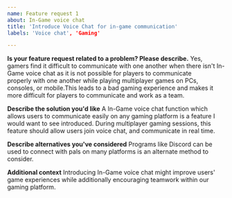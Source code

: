 ```yaml
---
name: Feature request 1
about: In-Game voice chat
title: 'Introduce Voice Chat for in-game communication'
labels: 'Voice chat', 'Gaming'

---
```


**Is your feature request related to a problem? Please describe.**
Yes, gamers find it difficult to communicate with one another when there isn't In-Game voice chat as it is not possible for players to communicate properly with one another while playing multiplayer games on PCs, consoles, or mobile.This leads to a bad gaming experience and makes it more difficult for players to communicate and work as a team.

**Describe the solution you'd like**
A In-Game voice chat function which allows users to communicate easily on any gaming platform is a feature I would want to see introduced. During multiplayer gaming sessions, this feature should allow users join voice chat, and communicate in real time.

**Describe alternatives you've considered**
Programs like Discord can be used to connect with pals on many platforms is an alternate method to consider.

**Additional context**
Introducing In-Game voice chat might improve users' game experiences while additionally encouraging teamwork within our gaming platform.

